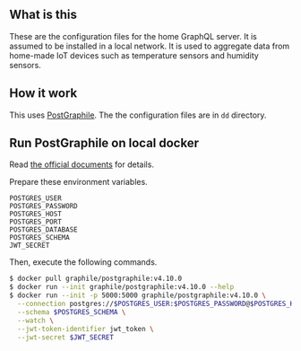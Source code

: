 ## What is this
These are the configuration files for the home GraphQL server.
It is assumed to be installed in a local network.
It is used to aggregate data from home-made IoT devices such as temperature sensors and humidity sensors.

## How it work
This uses [PostGraphile](https://www.graphile.org/).
The the configuration files are in `dd` directory.

## Run PostGraphile on local docker
Read [the official documents](https://github.com/graphile/postgraphile) for details.

Prepare these environment variables.
```
POSTGRES_USER
POSTGRES_PASSWORD
POSTGRES_HOST
POSTGRES_PORT
POSTGRES_DATABASE
POSTGRES_SCHEMA
JWT_SECRET
```

Then, execute the following commands.

```bash
$ docker pull graphile/postgraphile:v4.10.0
$ docker run --init graphile/postgraphile:v4.10.0 --help
$ docker run --init -p 5000:5000 graphile/postgraphile:v4.10.0 \
  --connection postgres://$POSTGRES_USER:$POSTGRES_PASSWORD@$POSTGRES_HOST:$POSTGRES_PORT/$POSTGRES_DATABASE \
  --schema $POSTGRES_SCHEMA \
  --watch \
  --jwt-token-identifier jwt_token \
  --jwt-secret $JWT_SECRET
```

